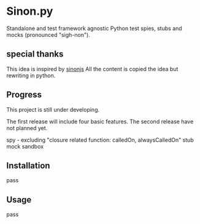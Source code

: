 # Sinon.py

Standalone and test framework agnostic Python test spies, stubs and mocks (pronounced "sigh-non").

## special thanks 

This idea is inspired by [sinonjs](https://github.com/sinonjs/sinon)
All the content is copied the idea but rewriting in python.

## Progress

This project is still under developing.

The first release will include four basic features. The second release have not planned yet.

spy - excluding "closure related function: calledOn, alwaysCalledOn"
stub
mock
sandbox

## Installation

pass

## Usage

pass
